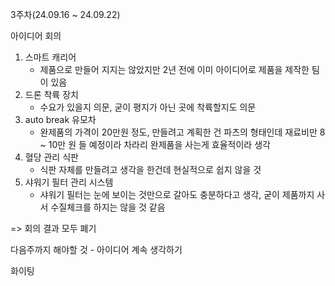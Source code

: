 3주차(24.09.16 ~ 24.09.22)

아이디어 회의
1. 스마트 캐리어
   - 제품으로 만들어 지지는 않았지만 2년 전에 이미 아이디어로 제품을 제작한 팀이 있음
2. 드론 착륙 장치
   - 수요가 있을지 의문, 굳이 평지가 아닌 곳에 착륙할지도 의문  
3. auto break 유모차
   - 완제품의 가격이 20만원 정도, 만들려고 계획한 건 파츠의 형태인데 재료비만 8 ~ 10만 원 들 예정이라 차라리 완제품을 사는게 효율적이라 생각
4. 혈당 관리 식판
   - 식판 자체를 만들려고 생각을 한건데 현실적으로 쉽지 않을 것
5. 샤워기 필터 관리 시스템
   - 샤워기 필터는 눈에 보이는 것만으로 갈아도 충분하다고 생각, 굳이 제품까지 사서 수질체크를 하지는 않을 것 같음

=> 회의 결과 모두 폐기

다음주까지 해야할 것 - 아이디어 계속 생각하기

화이팅
